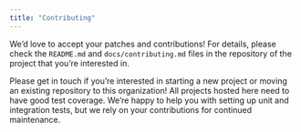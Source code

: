 ```yaml
---
title: "Contributing"
---
```


We’d love to accept your patches and contributions! 
For details, please check the `README.md` and `docs/contributing.md` 
files in the repository of the project that you’re interested in.

Please get in touch if you’re interested in starting a new project
or moving an existing repository to this organization! All projects
hosted here need to have good test coverage. We’re happy to help
you with setting up unit and integration tests, but we rely on your
contributions for continued maintenance.
